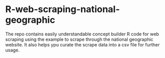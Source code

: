 # R-web-scraping-national-geographic
The repo contains easily understandable concept builder R code for web scraping using the example to scrape through the national geographic website. It also helps ypu curate the scrape data into a csv file for further usage.
